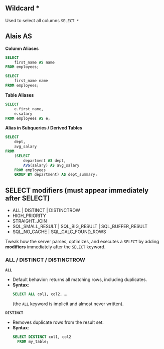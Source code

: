 ## Wildcard *
Used to select all columns
`SELECT *`

## Alais AS

**Column Aliases**
```sql
SELECT 
	first_name AS name 
FROM employees;
```
```sql
SELECT 
	first_name name 
FROM employees;
```
**Table Aliases**
```sql
SELECT 
	e.first_name, 
	e.salary
FROM employees AS e;
```

**Alias in Subqueries / Derived Tables**

```sql
SELECT 
	dept, 
	avg_salary
FROM 
	(SELECT 
		department AS dept, 
		AVG(salary) AS avg_salary
	FROM employees
	GROUP BY department) AS dept_summary;
 ```

## SELECT modifiers (must appear immediately after SELECT)  
- ALL | DISTINCT | DISTINCTROW
- HIGH_PRIORITY
- STRAIGHT_JOIN
- SQL_SMALL_RESULT | SQL_BIG_RESULT | SQL_BUFFER_RESULT
- SQL_NO_CACHE | SQL_CALC_FOUND_ROWS

Tweak how the server parses, optimizes, and executes a `SELECT` by adding **modifiers** immediately after the `SELECT` keyword. 

### ALL / DISTINCT / DISTINCTROW

**`ALL`**  
  - Default behavior: returns all matching rows, including duplicates.  
  - **Syntax**:  
    ```sql
    SELECT ALL col1, col2, …
    ```
    (the `ALL` keyword is implicit and almost never written).

**`DISTINCT`**  
  - Removes duplicate rows from the result set.  
  - **Syntax**:  
    ```sql
    SELECT DISTINCT col1, col2
      FROM my_table;
    ```


 

